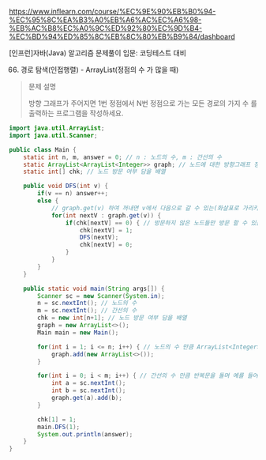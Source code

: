 https://www.inflearn.com/course/%EC%9E%90%EB%B0%94-%EC%95%8C%EA%B3%A0%EB%A6%AC%EC%A6%98-%EB%AC%B8%EC%A0%9C%ED%92%80%EC%9D%B4-%EC%BD%94%ED%85%8C%EB%8C%80%EB%B9%84/dashboard

[인프런]자바(Java) 알고리즘 문제풀이 입문: 코딩테스트 대비

66. 경로 탐색(인접행렬) - ArrayList(정점의 수 가 많을 때)

> 문제 설명
>
> 방향 그래프가 주어지면 1번 정점에서 N번 정점으로 가는 모든 경로의 가지 수 를 출력하는 프로그램을 작성하세요.


```java
import java.util.ArrayList;
import java.util.Scanner;

public class Main {
    static int n, m, answer = 0; // n : 노드의 수, m : 간선의 수
    static ArrayList<ArrayList<Integer>> graph; // 노드에 대한 방향그래프 정보를 담는 변수
    static int[] chk; // 노드 방문 여부 담을 배열

    public void DFS(int v) {
        if(v == n) answer++;
        else {
            // graph.get(v) 하여 꺼내면 v에서 다음으로 갈 수 있는(화살표로 가리키는) 노드들의 리스트 반환
            for(int nextV : graph.get(v)) {
                if(chk[nextV] == 0) { // 방문하지 않은 노드들만 방문 할 수 있음
                    chk[nextV] = 1;
                    DFS(nextV);
                    chk[nextV] = 0;
                }
            }
        }
    }

    public static void main(String args[]) {
        Scanner sc = new Scanner(System.in);
        n = sc.nextInt(); // 노드의 수
        m = sc.nextInt(); // 간선의 수
        chk = new int[n+1]; // 노드 방문 여부 담을 배열
        graph = new ArrayList<>();
        Main main = new Main();

        for(int i = 1; i <= n; i++) { // 노드의 수 만큼 ArrayList<Integer> 생성
            graph.add(new ArrayList<>());
        }

        for(int i = 0; i < m; i++) { // 간선의 수 만큼 반복문을 돌며 예를 들어 1 2 입력 받으면 1 -> 2 이며 a = 1, b = 2
            int a = sc.nextInt();
            int b = sc.nextInt();
            graph.get(a).add(b);
        }

        chk[1] = 1;
        main.DFS(1);
        System.out.println(answer);
    }
}
```